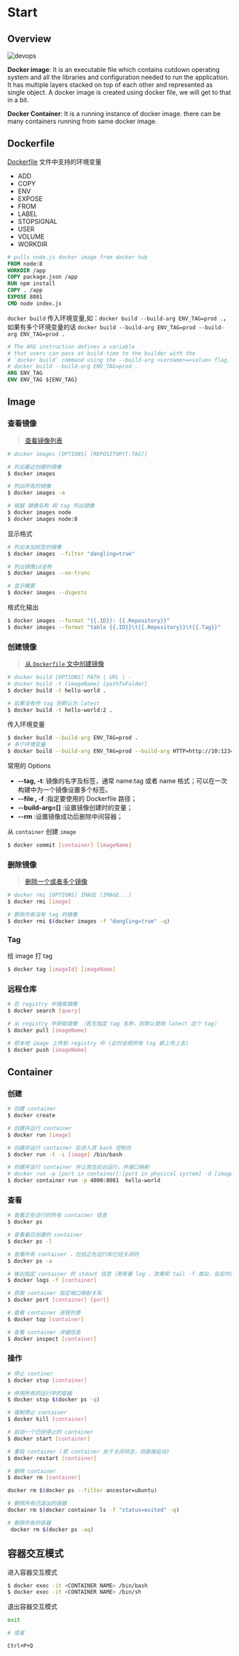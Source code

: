 # Start

## Overview

![devops](../.vuepress/images/docker/devops.png)

**Docker image**: It is an executable file which contains cutdown operating system and all the libraries and configuration needed to run the application. It has multiple layers stacked on top of each other and represented as single object. A docker image is created using docker file, we will get to that in a bit.

**Docker Container**: It is a running instance of docker image. there can be many containers running from same docker image.

## Dockerfile

[Dockerfile](https://docs.docker.com/engine/reference/builder/) 文件中支持的环境变量

- ADD
- COPY
- ENV
- EXPOSE
- FROM
- LABEL
- STOPSIGNAL
- USER
- VOLUME
- WORKDIR

```dockerfile
# pulls node.js docker image from docker hub
FROM node:8
WORKDIR /app
COPY package.json /app
RUN npm install
COPY . /app
EXPOSE 8081
CMD node index.js
```

`docker build` 传入环境变量,如：`docker build --build-arg ENV_TAG=prod .`，如果有多个环境变量的话 `docker build --build-arg ENV_TAG=prod --build-arg ENV_TAG=prod .`

```dockerfile
# The ARG instruction defines a variable
# that users can pass at build-time to the builder with the
# `docker build` command using the --build-arg <varname>=<value> flag.
# docker build --build-arg ENV_TAG=prod .
ARG ENV_TAG
ENV ENV_TAG ${ENV_TAG}
```

## Image

### 查看镜像

> [查看镜像列表](https://docs.docker.com/engine/reference/commandline/images/)

```bash
# docker images [OPTIONS] [REPOSITORY[:TAG]]

# 列出最近创建的镜像
$ docker images

# 列出所有的镜像
$ docker images -a

# 根据 镜像名称 和 tag 列出镜像
$ docker images node
$ docker images node:8
```

显示格式

```bash
# 列出未加标签的镜像
$ docker images --filter "dangling=true"

# 列出镜像id全称
$ docker images --no-trunc

# 显示概要
$ docker images --digests
```

格式化输出

```bash
$ docker images --format "{{.ID}}: {{.Repository}}"
$ docker images --format "table {{.ID}}\t{{.Repository}}\t{{.Tag}}"
```

### 创建镜像

> [从 `Dockerfile` 文中创建镜像](https://docs.docker.com/engine/reference/commandline/build/)

```bash
# docker build [OPTIONS] PATH | URL | -
# docker build -t [imageName] [pathToFolder]
$ docker build -t hello-world .

# 如果没有传 tag 则默认为 latest
$ docker build -t hello-world:2 .
```

传入环境变量

```bash
$ docker build --build-arg ENV_TAG=prod .
# 多个环境变量
$ docker build --build-arg ENV_TAG=prod --build-arg HTTP=http://10:1234 .
```

常用的 Options

- **--tag, -t**: 镜像的名字及标签，通常 name:tag 或者 name 格式；可以在一次构建中为一个镜像设置多个标签。
- **--file , -f** :指定要使用的 Dockerfile 路径；
- **--build-arg=[]** :设置镜像创建时的变量；
- **--rm** :设置镜像成功后删除中间容器；

从 `container` 创建 `image`

```bash
$ docker commit [container] [imageName]
```

### 删除镜像

> [删除一个或者多个镜像](https://docs.docker.com/engine/reference/commandline/rmi/)

```bash
# docker rmi [OPTIONS] IMAGE [IMAGE...]
$ docker rmi [image]

# 删除所有没有 tag 的镜像
$ docker rmi $(docker images -f "dangling=true" -q)
```

### Tag

给 image 打 tag

```bash
$ docker tag [imageId] [imageName]
```

### 远程仓库

```bash
# 在 registry 中搜索镜像
$ docker search [query]

# 从 registry 中获取镜像 （若无指定 tag 名称，则默认使用 latest 这个 tag）
$ docker pull [imageName]

# 把本地 image 上传到 registry 中 (此时会把所有 tag 都上传上去)
$ docker push [imageName]
```

## Container

### 创建

```bash
# 创建 container
$ docker create

# 创建并运行 container
$ docker run [image]

# 创建并运行 container 后进入其 bash 控制台
$ docker run -t -i [image] /bin/bash

# 创建并运行 container 并让其在后台运行，并端口映射
# docker run -p [port in container]:[port in physical system] -d [image] [command]
$ docker container run -p 4000:8081  hello-world
```

### 查看

```bash
# 查看正在运行的所有 container 信息
$ docker ps

# 查看最后创建的 container
$ docker ps -l

# 查看所有 container ，包括正在运行和已经关闭的
$ docker ps -a

# 输出指定 container 的 stdout 信息（用来看 log ，效果和 tail -f 类似，会实时输出。）
$ docker logs -f [container]

# 获取 container 指定端口映射关系
$ docker port [container] [port]

# 查看 container 进程列表
$ docker top [container]

# 查看 container 详细信息
$ docker inspect [container]
```

### 操作

```bash
# 停止 continer
$ docker stop [container]

# 停用所有的运行中的容器
$ docker stop $(docker ps -q)

# 强制停止 container
$ docker kill [container]

# 启动一个已经停止的 container
$ docker start [container]

# 重启 container (若 container 处于关闭状态，则直接启动)
$ docker restart [container]

# 删除 container
$ docker rm [container]

docker rm $(docker ps --filter ancestor=ubuntu)

# 删除所有已退出的容器
docker rm $(docker container ls -f "status=exited" -q)

# 删除所有的容器
 docker rm $(docker ps -aq)
```

## 容器交互模式

进入容器交互模式

```bash
$ docker exec -it <CONTAINER NAME> /bin/bash
$ docker exec -it <CONTAINER NAME> /bin/sh
```

退出容器交互模式

```bash
exit

# 或者

Ctrl+P+Q
```
